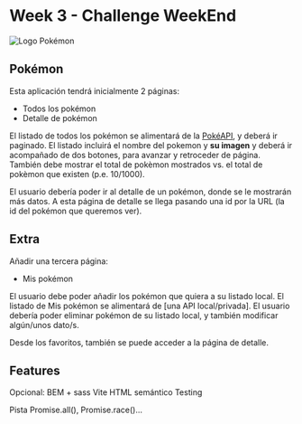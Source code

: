 # Week 3 - Challenge WeekEnd

![Logo Pokémon](pokemon-logo.svg)

## Pokémon

Esta aplicación tendrá inicialmente 2 páginas:

- Todos los pokémon
- Detalle de pokémon

El listado de todos los pokémon se alimentará de la [PokéAPI](https://pokeapi.co/), y deberá ir paginado. El listado incluirá el nombre del pokemon y **su imagen** y deberá ir acompañado de dos botones, para avanzar y retroceder de página. También debe mostrar el total de pokèmon mostrados vs. el total de pokèmon que existen (p.e. 10/1000).

El usuario debería poder ir al detalle de un pokémon, donde se le mostrarán más datos.
A esta página de detalle se llega pasando una id por la URL (la id del pokémon que queremos ver).

## Extra

Añadir una tercera página:

- Mis pokémon

El usuario debe poder añadir los pokémon que quiera a su listado local. El listado de Mis pokémon se alimentará de [una API local/privada]. El usuario debería poder eliminar pokémon de su listado local, y también modificar algún/unos dato/s.

Desde los favoritos, también se puede acceder a la página de detalle.

## Features

Opcional: BEM + sass
Vite
HTML semántico
Testing

Pista Promise.all(), Promise.race()...

```

```
